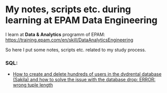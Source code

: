 # My notes, scripts etc. during learning at EPAM Data Engineering
I learn at **Data & Analytics** programm of EPAM: 
https://training.epam.com/en/skill/DataAnalyticsEngineering

So here I put some notes, scripts etc. related to my study process.
### SQL:
* [How to create and delete hundreds of users in the dvdrental database (Sakila) and how to solve the issue with the database drop: ERROR: wrong tuple length](/mass-customer-roles.md)
